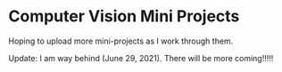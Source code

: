 # Computer Vision Mini Projects
 Hoping to upload more mini-projects as I work through them.
 
 Update: I am way behind (June 29, 2021).  There will be more coming!!!!!
